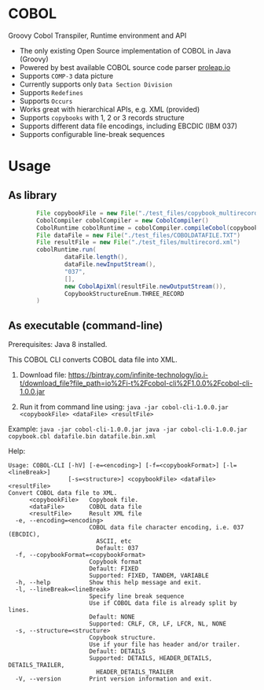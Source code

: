 # COBOL

Groovy Cobol Transpiler, Runtime environment and API

- The only existing Open Source implementation of COBOL in Java (Groovy)
- Powered by best available COBOL source code parser [proleap.io](https://github.com/uwol/proleap-cobol-parser)
- Supports `COMP-3` data picture
- Currently supports only `Data Section Division`
- Supports `Redefines`
- Supports `Occurs`
- Works great with hierarchical APIs, e.g. XML (provided)
- Supports `copybooks` with 1, 2 or 3 records structure
- Supports different data file encodings, including EBCDIC (IBM 037)
- Supports configurable line-break sequences

# Usage

## As library

```groovy
        File copybookFile = new File("./test_files/copybook_multirecord.cbl")
        CobolCompiler cobolCompiler = new CobolCompiler()
        CobolRuntime cobolRuntime = cobolCompiler.compileCobol(copybookFile.getText(), FIXED)
        File dataFile = new File("./test_files/COBOLDATAFILE.TXT")
        File resultFile = new File("./test_files/multirecord.xml")
        cobolRuntime.run(
                dataFile.length(),
                dataFile.newInputStream(),
                "037",
                [],
                new CobolApiXml(resultFile.newOutputStream()),
                CopybookStructureEnum.THREE_RECORD
        )
```

## As executable (command-line)

Prerequisites: Java 8 installed.

This COBOL CLI converts COBOL data file into XML.

1) Download file:
https://bintray.com/infinite-technology/io.i-t/download_file?file_path=io%2Fi-t%2Fcobol-cli%2F1.0.0%2Fcobol-cli-1.0.0.jar

2) Run it from command line using:
`java -jar cobol-cli-1.0.0.jar <copybookFile> <dataFile> <resultFile>`

Example:
`java -jar cobol-cli-1.0.0.jar java -jar cobol-cli-1.0.0.jar copybook.cbl datafile.bin datafile.bin.xml`


Help:
```
Usage: COBOL-CLI [-hV] [-e=<encoding>] [-f=<copybookFormat>] [-l=<lineBreak>]
                 [-s=<structure>] <copybookFile> <dataFile> <resultFile>
Convert COBOL data file to XML.
      <copybookFile>   Copybook file.
      <dataFile>       COBOL data file
      <resultFile>     Result XML file
  -e, --encoding=<encoding>
                       COBOL data file character encoding, i.e. 037 (EBCDIC),
                         ASCII, etc
                         Default: 037
  -f, --copybookFormat=<copybookFormat>
                       Copybook format
                       Default: FIXED
                       Supported: FIXED, TANDEM, VARIABLE
  -h, --help           Show this help message and exit.
  -l, --lineBreak=<lineBreak>
                       Specify line break sequence
                       Use if COBOL data file is already split by lines.
                       Default: NONE
                       Supported: CRLF, CR, LF, LFCR, NL, NONE
  -s, --structure=<structure>
                       Copybook structure.
                       Use if your file has header and/or trailer.
                       Default: DETAILS
                       Supported: DETAILS, HEADER_DETAILS, DETAILS_TRAILER,
                         HEADER_DETAILS_TRAILER
  -V, --version        Print version information and exit.
```